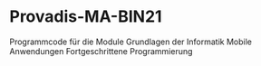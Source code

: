 # Provadis-MA-BIN21
Programmcode für die Module
Grundlagen der Informatik
Mobile Anwendungen
Fortgeschrittene Programmierung
